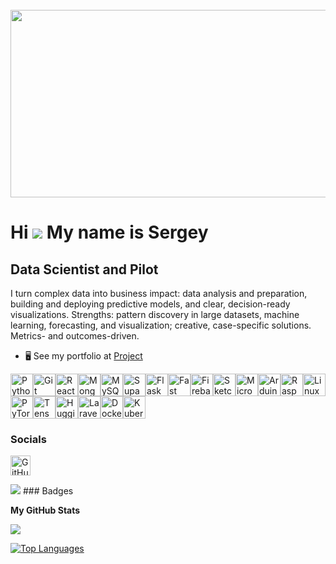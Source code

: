 <br clear="both">

<div align="center">
  <img height="300" width="600" src="https://user-images.githubusercontent.com/74038190/225813708-98b745f2-7d22-48cf-9150-083f1b00d6c9.gif"  />
</div>

Hi ![](https://user-images.githubusercontent.com/18350557/176309783-0785949b-9127-417c-8b55-ab5a4333674e.gif) My name is Sergey
===============================================================================================================================

Data Scientist and Pilot
------------------------

I turn complex data into business impact: data analysis and preparation, building and deploying predictive models, and clear, decision-ready visualizations. Strengths: pattern discovery in large datasets, machine learning, forecasting, and visualization; creative, case-specific solutions. Metrics- and outcomes-driven.

* 🖥️  See my portfolio at [Project](http://github.com/SergSAS)

<p align="left">
<a href="https://www.python.org/" target="_blank" rel="noreferrer"><img src="https://raw.githubusercontent.com/danielcranney/readme-generator/main/public/icons/skills/python-colored.svg" alt="Python" title="Python" width="36" height="36" /></a><a href="https://git-scm.com/" target="_blank" rel="noreferrer"><img src="https://raw.githubusercontent.com/danielcranney/readme-generator/main/public/icons/skills/git-colored.svg" alt="Git" title="Git" width="36" height="36" /></a><a href="https://reactjs.org/" target="_blank" rel="noreferrer"><img src="https://raw.githubusercontent.com/danielcranney/readme-generator/main/public/icons/skills/react-colored.svg" alt="React" title="React" width="36" height="36" /></a><a href="https://www.mongodb.com/" target="_blank" rel="noreferrer"><img src="https://raw.githubusercontent.com/danielcranney/readme-generator/main/public/icons/skills/mongodb-colored.svg" alt="MongoDB" title="MongoDB" width="36" height="36" /></a><a href="https://www.mysql.com/" target="_blank" rel="noreferrer"><img src="https://raw.githubusercontent.com/danielcranney/readme-generator/main/public/icons/skills/mysql-colored.svg" alt="MySQL" title="MySQL" width="36" height="36" /></a><a href="https://supabase.io/" target="_blank" rel="noreferrer"><img src="https://raw.githubusercontent.com/danielcranney/readme-generator/main/public/icons/skills/supabase-colored.svg" alt="Supabase" title="Supabase" width="36" height="36" /></a><a href="https://flask.palletsprojects.com/en/3.0.x/" target="_blank" rel="noreferrer"><img src="https://raw.githubusercontent.com/danielcranney/readme-generator/main/public/icons/skills/flask-colored-dark.svg" alt="Flask" title="Flask" width="36" height="36" /></a><a href="https://fastapi.tiangolo.com/" target="_blank" rel="noreferrer"><img src="https://raw.githubusercontent.com/danielcranney/readme-generator/main/public/icons/skills/fastapi-colored.svg" alt="Fast API" title="Fast API" width="36" height="36" /></a><a href="https://firebase.google.com/" target="_blank" rel="noreferrer"><img src="https://raw.githubusercontent.com/danielcranney/readme-generator/main/public/icons/skills/firebase-colored.svg" alt="Firebase" title="Firebase" width="36" height="36" /></a><a href="https://www.sketch.com/" target="_blank" rel="noreferrer"><img src="https://raw.githubusercontent.com/danielcranney/readme-generator/main/public/icons/skills/sketch-colored.svg" alt="Sketch" title="Sketch" width="36" height="36" /></a><a href="https://portal.azure.com/" target="_blank" rel="noreferrer"><img src="https://raw.githubusercontent.com/danielcranney/readme-generator/main/public/icons/skills/azure-colored.svg" alt="Microsoft Azure" title="Microsoft Azure" width="36" height="36" /></a><a href="https://store.arduino.cc/?gclid=Cj0KCQjw2eilBhCCARIsAG0Pf8uueBifykWcsSS4LPESeGQfxGVKJYnzV7bz471XfknQJy_1VINVWM8aAkLtEALw_wcB" target="_blank" rel="noreferrer"><img src="https://raw.githubusercontent.com/danielcranney/readme-generator/main/public/icons/skills/arduino-colored.svg" alt="Arduino" title="Arduino" width="36" height="36" /></a><a href="https://www.raspberrypi.org/" target="_blank" rel="noreferrer"><img src="https://raw.githubusercontent.com/danielcranney/readme-generator/main/public/icons/skills/raspberrypi-colored.svg" alt="Raspberry Pi" title="Raspberry Pi" width="36" height="36" /></a><a href="https://www.linux.org" target="_blank" rel="noreferrer"><img src="https://raw.githubusercontent.com/danielcranney/readme-generator/main/public/icons/skills/linux-colored.svg" alt="Linux" title="Linux" width="36" height="36" /></a><a href="https://pytorch.org/" target="_blank" rel="noreferrer"><img src="https://raw.githubusercontent.com/danielcranney/readme-generator/main/public/icons/skills/pytorch-colored.svg" alt="PyTorch" title="PyTorch" width="36" height="36" /></a><a href="https://www.tensorflow.org/" target="_blank" rel="noreferrer"><img src="https://raw.githubusercontent.com/danielcranney/readme-generator/main/public/icons/skills/tensorflow-colored.svg" alt="TensorFlow" title="TensorFlow" width="36" height="36" /></a><a href="https://huggingface.co/" target="_blank" rel="noreferrer"><img src="https://raw.githubusercontent.com/danielcranney/readme-generator/main/public/icons/skills/huggingface-colored-dark.svg" alt="Hugging Face" title="Hugging Face" width="36" height="36" /></a><a href="https://laravel.com/" target="_blank" rel="noreferrer"><img src="https://raw.githubusercontent.com/danielcranney/readme-generator/main/public/icons/skills/laravel-colored.svg" alt="Laravel" title="Laravel" width="36" height="36" /></a><a href="https://www.docker.com/" target="_blank" rel="noreferrer"><img src="https://raw.githubusercontent.com/danielcranney/readme-generator/main/public/icons/skills/docker-colored.svg" alt="Docker" title="Docker" width="36" height="36" /></a><a href="https://kubernetes.io/" target="_blank" rel="noreferrer"><img src="https://raw.githubusercontent.com/danielcranney/readme-generator/main/public/icons/skills/kubernetes-colored.svg" alt="Kubernetes" title="Kubernetes" width="36" height="36" /></a>
</p>

### Socials

<p align="left"> <a href="https://www.github.com/SergSAS" target="_blank" rel="noreferrer"> <picture> <source media="(prefers-color-scheme: dark)" srcset="https://raw.githubusercontent.com/danielcranney/readme-generator/main/public/icons/socials/github-dark.svg" /> <source media="(prefers-color-scheme: light)" srcset="https://raw.githubusercontent.com/danielcranney/readme-generator/main/public/icons/socials/github.svg" /> <img src="https://raw.githubusercontent.com/danielcranney/readme-generator/main/public/icons/socials/github.svg" width="32" height="32" alt="GitHub" title="GitHub" /> </picture> </a></p>
<a href="https://www.github.com/SergSAS" target="_blank" rel="noreferrer"><img
src="https://img.shields.io/github/followers/SergSAS?logo=github&style=for-the-badge&color=0891b2&labelColor=1c1917" /></a>
### Badges

<b>My GitHub Stats</b>

<a href="http://www.github.com/SergSAS"><img src="https://github-readme-streak-stats.herokuapp.com/?user=SergSAS&stroke=ffffff&background=1c1917&ring=0891b2&fire=0891b2&currStreakNum=ffffff&currStreakLabel=0891b2&sideNums=ffffff&sideLabels=ffffff&dates=ffffff&hide_border=true" /></a>

<a href="https://github.com/SergSAS" align="left"><img src="https://github-readme-stats.vercel.app/api/top-langs/?username=SergSAS&langs_count=10&title_color=0891b2&text_color=ffffff&icon_color=0891b2&bg_color=1c1917&hide_border=true&locale=en&custom_title=Top%20%Languages" alt="Top Languages" /></a>
